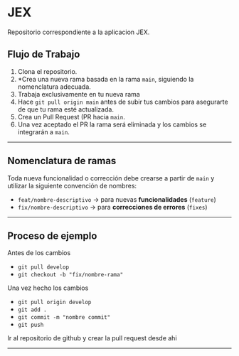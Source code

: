 # JEX
Repositorio correspondiente a la aplicacion JEX.

## Flujo de Trabajo

1. Clona el repositorio.
2. *Crea una nueva rama basada en la rama `main`, siguiendo la nomenclatura adecuada.
3. Trabaja exclusivamente en tu nueva rama
4. Hace `git pull origin main` antes de subir tus cambios para asegurarte de que tu rama esté actualizada.
5. Crea un Pull Request (PR hacia `main`.
6. Una vez aceptado el PR la rama será eliminada y los cambios se integrarán a `main`.

---

## Nomenclatura de ramas

Toda nueva funcionalidad o corrección debe crearse a partir de `main` y utilizar la siguiente convención de nombres:

- `feat/nombre-descriptivo` → para nuevas **funcionalidades** (`feature`)
- `fix/nombre-descriptivo` → para **correcciones de errores** (`fixes`)

---


## Proceso de ejemplo

Antes de los cambios
- `git pull develop`
- `git checkout -b "fix/nombre-rama"`

Una vez hecho los cambios

- `git pull origin develop`
- `git add .`
- `git commit -m "nombre commit"`
- `git push`
  
Ir al repositorio de github y crear la pull request desde ahi

---
